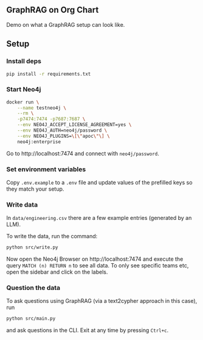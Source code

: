 ## GraphRAG on Org Chart

Demo on what a GraphRAG setup can look like.

## Setup

### Install deps

```bash
pip install -r requirements.txt
```

### Start Neo4j

```bash
docker run \
    --name testneo4j \
    --rm \
    -p7474:7474 -p7687:7687 \
    --env NEO4J_ACCEPT_LICENSE_AGREEMENT=yes \
    --env NEO4J_AUTH=neo4j/password \
    --env NEO4J_PLUGINS=\[\"apoc\"\] \
    neo4j:enterprise
```

Go to http://localhost:7474 and connect with `neo4j/password`.

### Set environment variables

Copy `.env.example` to a `.env` file and update values of the prefilled keys so they match your setup.

### Write data

In `data/engineering.csv` there are a few example entries (generated by an LLM).

To write the data, run the command:

```bash
python src/write.py
```

Now open the Neo4j Browser on http://localhost:7474 and execute the query `MATCH (n) RETURN n` to see all data. To only see specific teams etc, open the sidebar and click on the labels.

### Question the data

To ask questions using GraphRAG (via a text2cypher approach in this case), run

```bash
python src/main.py
```

and ask questions in the CLI. Exit at any time by pressing `Ctrl+c`.
